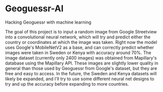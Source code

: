 # Geoguessr-AI
Hacking Geoguessr with machine learning

The goal of this project is to input a random image from Google Streetview into a convolutional neural network, which will try and predict either the country or coordinates at which the image was taken.  Right now the model uses Google's MobileNetV2 as a base, and can correctly predict whether images were taken in Sweden or Kenya with accuracy around 70%.  The image dataset (currently only 2400 images) was obtained from Mapillary's database using the Mapillary API.  These images are slightly lower quality in general than those used by Geoguessr from Google's dataset, but they are free and easy to access.  In the future, the Sweden and Kenya datasets will likely be expanded, and I'll try to use some different neural net designs to try and up the accuracy before expanding to more countries.
